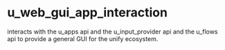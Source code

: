 # u_web_gui_app_interaction
interacts with the u_apps api and the u_input_provider api and the u_flows api to provide a general GUI for the unify ecosystem.
